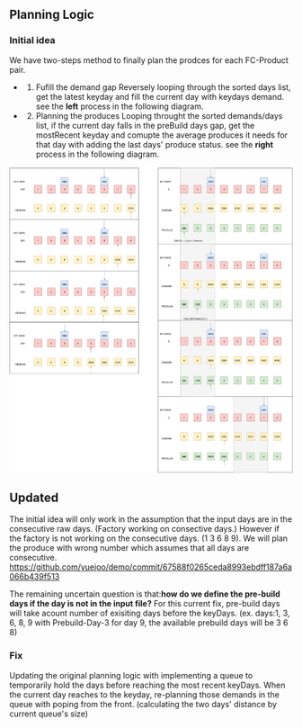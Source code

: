 ## Planning Logic 
### Initial idea
We have two-steps method to finally plan the prodces for each FC-Product pair.
* 1. Fufill the demand gap
Reversely looping through the sorted days list, get the latest keyday and fill the current day with keydays demand. 
see the **left** process in the following diagram.
* 2. Planning the produces
Looping throught the sorted demands/days list, if the current day falls in the preBuild days gap, get the mostRecent keyday and comupte the average produces it needs for that day with adding the last days' produce status. see the **right** process in the following diagram.

<p align="left">
  <img src="https://github.com/yuejoo/demo/blob/master/docs/PlanningLogic.svg">
</p>


## Updated
The initial idea will only work in the assumption that the input days are in the consecutive raw days. (Factory working on consective days.)
However if the factory is not working on the consecutive days. (1 3 6 8 9). We will plan the produce with wrong number which assumes that all days are consecutive.
https://github.com/yuejoo/demo/commit/67588f0265ceda8993ebdff187a6a066b439f513

The remaining uncertain question is that:**how do we define the pre-build days if the day is not in the input file?**
For this current fix, pre-build days will take acount number of exisiting days before the keyDays. (ex. days:1, 3, 6, 8, 9 with Prebuild-Day-3 for day 9, the available prebuild days will be 3 6 8)

### Fix
Updating the original planning logic with implementing a queue to temporarily hold the days before reaching the most recent keyDays. When the current day reaches to the keyday, re-planning those demands in the queue with poping from the front. (calculating the two days' distance by current queue's size)

